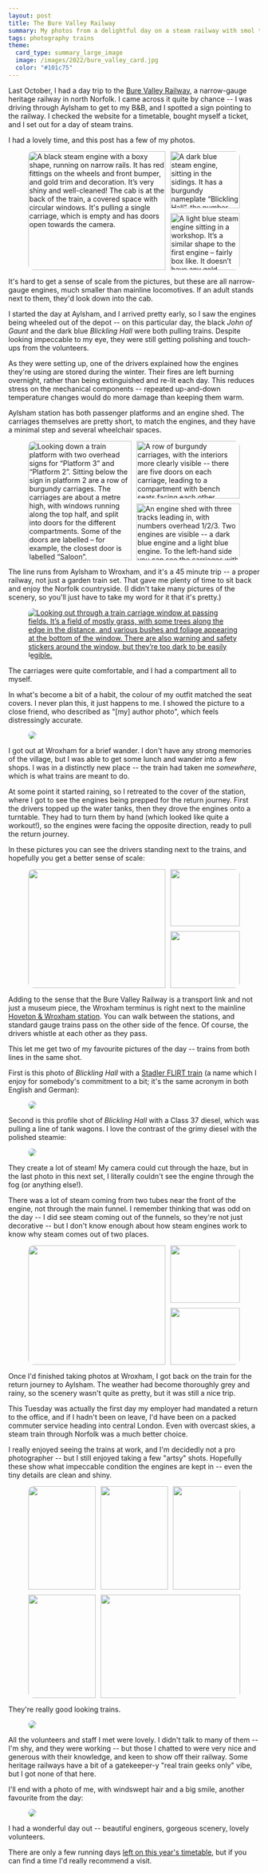 ```yaml
---
layout: post
title: The Bure Valley Railway
summary: My photos from a delightful day on a steam railway with smol trains.
tags: photography trains
theme:
  card_type: summary_large_image
  image: /images/2022/bure_valley_card.jpg
  color: "#101c75"
---
```


Last October, I had a day trip to the [Bure Valley Railway][bvrw], a narrow-gauge heritage railway in north Norfolk.
I came across it quite by chance -- I was driving through Aylsham to get to my B&B, and I spotted a sign pointing to the railway.
I checked the website for a timetable, bought myself a ticket, and I set out for a day of steam trains.

I had a lovely time, and this post has a few of my photos.

<style>
  /* See https://alexwlchan.net/2022/04/supposedly-simple-image-layout/ */
  .grid_3up {
    display: grid;
    grid-template-columns: calc(66% - 5px) calc(34% - 5px);
    grid-template-rows:    calc(50% - 5px) calc(50% - 5px);
    grid-gap: 10px;
    aspect-ratio: 16 / 9;
  }

  .grid_4up {
    display: grid;
    grid-template-columns: calc(33% - 5px) calc(33% - 5px) calc(33% - 5px);
    grid-template-rows:    calc(50% - 5px) calc(50% - 5px);
    grid-gap: 10px;
    aspect-ratio: 1;
  }

  .grid_3up .left{
    grid-column: 1 / 2;
  }

  .grid_3up .right {
    grid-column: 2 / 2;
  }

  .grid_3up .double_height {
    grid-row: 1 / span 2;
  }

  .grid_3up .upper, .grid_4up .upper {
    grid-row: 1 / 2;
  }

  .grid_3up .lower, .grid_4up .lower {
    grid-row: 2 / 2;
  }

  .grid_3up a img, .grid_4up a img {
    width:  100%;
    height: 100%;
    object-fit: cover;
  }

  @media screen and (min-width: 750px) {
    .grid_3up .left img {
      border-radius: 10px 0 0 10px;
    }

    .grid_3up .right.upper img {
      border-radius: 0 10px 0 0;
    }

    .grid_3up .right.lower img {
      border-radius: 0 0 10px 0;
    }

    .grid_4up .left.upper img {
      border-radius: 10px 0 0 0;
    }

    .grid_4up .right.upper img {
      border-radius: 0 10px 0 0;
    }

    .grid_4up .right.lower img {
      border-radius: 0 0 10px 0;
    }

    .grid_4up .left.lower img {
      border-radius: 0 0 0 10px;
    }

    .rounded_corners img {
      border-radius: 10px;
    }
  }

  @media screen and (max-width: 500px) {
    .grid_3up, .grid_4up {
      display: block;
    }

    .grid_3up .upper, .grid_3up .double_height,
    .grid_4up .upper, .grid_4up .left {
      margin-bottom: 10px;
    }
  }
</style>

<figure class="wide_img grid_3up">
  <div class="left double_height">
    <a href="/images/2022/IMG_5744.jpg">
      <picture>
        <source
          srcset="/images/2022/IMG_5744_1x.webp 1x,
                  /images/2022/IMG_5744_2x.webp 2x,
                  /images/2022/IMG_5744_3x.webp 3x,
                  /images/2022/IMG_5744_4x.webp 4x"
          type="image/webp"
        >
        <source
          srcset="/images/2022/IMG_5744_1x.jpg 1x,
                  /images/2022/IMG_5744_2x.jpg 2x,
                  /images/2022/IMG_5744_3x.jpg 3x,
                  /images/2022/IMG_5744_4x.jpg 4x"
          type="image/jpeg"
        >
        <img
          src="/images/2022/IMG_5744_1x.jpg"
          alt="A black steam engine with a boxy shape, running on narrow rails. It has red fittings on the wheels and front bumper, and gold trim and decoration. It’s very shiny and well-cleaned! The cab is at the back of the train, a covered space with circular windows. It's pulling a single carriage, which is empty and has doors open towards the camera."
        >
      </picture>
    </a>
  </div>
  <div class="right upper">
    <a href="/images/2022/IMG_5751.jpg">
      <picture>
        <source
          srcset="/images/2022/IMG_5751_1x.webp 1x,
                  /images/2022/IMG_5751_2x.webp 2x,
                  /images/2022/IMG_5751_3x.webp 3x,
                  /images/2022/IMG_5751_4x.webp 4x"
          type="image/webp"
        >
        <source
          srcset="/images/2022/IMG_5751_1x.jpg 1x,
                  /images/2022/IMG_5751_2x.jpg 2x,
                  /images/2022/IMG_5751_3x.jpg 3x,
                  /images/2022/IMG_5751_4x.jpg 4x"
          type="image/jpeg"
        >
        <img
          src="/images/2022/IMG_5751_1x.jpg"
          alt="A dark blue steam engine, sitting in the sidings. It has a burgundy nameplate “Blickling Hall”, the number “6”, and a head plate “Bure Valley Railway”. It’s sitting partway out of a large grey, box-shaped shed. Partially visible is a tender inside the shed – this is a tender engine. Like the black engine, this has red plates on the wheels and gold trim."
        >
      </picture>
    </a>
  </div>
  <div class="right lower">
    <a href="/images/2022/IMG_6183.jpg">
      <picture>
        <source
          srcset="/images/2022/IMG_6183_1x.webp 1x,
                  /images/2022/IMG_6183_2x.webp 2x,
          /images/2022/IMG_6183_3x.webp 3x,
          /images/2022/IMG_6183_4x.webp 4x"
          type="image/webp"
        >
        <source
          srcset="/images/2022/IMG_6183_1x.jpg 1x,
                  /images/2022/IMG_6183_2x.jpg 2x,
                  /images/2022/IMG_6183_3x.jpg 3x,
                  /images/2022/IMG_6183_4x.jpg 4x"
          type="image/jpeg"
        >
        <img
          src="/images/2022/IMG_6183_1x.jpg"
          alt="A light blue steam engine sitting in a workshop. It’s a similar shape to the first engine – fairly box like. It doesn’t have any gold decorations, just a small nameplate in the centre  of the side. Around it are various boxes and tools, presumably used for maintaining the engines."
        >
      </picture>
    </a>
  </div>
</figure>

It's hard to get a sense of scale from the pictures, but these are all narrow-gauge engines, much smaller than mainline locomotives.
If an adult stands next to them, they'd look down into the cab.

I started the day at Aylsham, and I arrived pretty early, so I saw the engines being wheeled out of the depot -- on this particular day, the black *John of Gaunt* and the dark blue *Blickling Hall* were both pulling trains.
Despite looking impeccable to my eye, they were still getting polishing and touch-ups from the volunteers.

As they were setting up, one of the drivers explained how the engines they're using are stored during the winter.
Their fires are left burning overnight, rather than being extinguished and re-lit each day.
This reduces stress on the mechanical components -- repeated up-and-down temperature changes would do more damage than keeping them warm.

Aylsham station has both passenger platforms and an engine shed.
The carriages themselves are pretty short, to match the engines, and they have a minimal step and several wheelchair spaces.

<figure class="wide_img grid_3up" style="grid-template-columns: calc(50% - 5px) calc(50% - 5px);">
  <div class="left double_height">
    <a href="/images/2022/IMG_5747.jpg">
      <picture>
        <source
          srcset="/images/2022/IMG_5747_1x.webp 1x,
                  /images/2022/IMG_5747_2x.webp 2x,
                  /images/2022/IMG_5747_3x.webp 3x,
                  /images/2022/IMG_5747_4x.webp 4x"
          type="image/webp"
        >
        <source
          srcset="/images/2022/IMG_5747_1x.jpg 1x,
                  /images/2022/IMG_5747_2x.jpg 2x,
                  /images/2022/IMG_5747_3x.jpg 3x,
                  /images/2022/IMG_5747_4x.jpg 4x"
          type="image/jpeg"
        >
        <img
          src="/images/2022/IMG_5747_1x.jpg"
          alt="Looking down a train platform with two overhead signs for “Platform 3” and “Platform 2”. Sitting below the sign in platform 2 are a row of burgundy carriages. The carriages are about a metre high, with windows running along the top half, and split into doors for the different compartments. Some of the doors are labelled – for example, the closest door is labelled “Saloon”."
        >
      </picture>
    </a>
  </div>
  <div class="right upper">
    <a href="/images/2022/IMG_5734.jpg">
      <picture>
        <source
          srcset="/images/2022/IMG_5734_1x.webp 1x,
                  /images/2022/IMG_5734_2x.webp 2x,
                  /images/2022/IMG_5734_3x.webp 3x,
                  /images/2022/IMG_5734_4x.webp 4x"
          type="image/webp"
        >
        <source
          srcset="/images/2022/IMG_5734_1x.jpg 1x,
                  /images/2022/IMG_5734_2x.jpg 2x,
                  /images/2022/IMG_5734_3x.jpg 3x,
                  /images/2022/IMG_5734_4x.jpg 4x"
          type="image/jpeg"
        >
        <img
          src="/images/2022/IMG_5734_1x.jpg"
          alt="A row of burgundy carriages, with the interiors more clearly visible -- there are five doors on each carriage, leading to a compartment with bench seats facing each other."
        >
      </picture>
    </a>
  </div>
  <div class="right lower">
    <a href="/images/2022/IMG_5794.jpg">
      <picture>
        <source
          srcset="/images/2022/IMG_5794_1x.webp 1x,
                  /images/2022/IMG_5794_2x.webp 2x,
                  /images/2022/IMG_5794_3x.webp 3x,
                  /images/2022/IMG_5794_4x.webp 4x"
          type="image/webp"
        >
        <source
          srcset="/images/2022/IMG_5794_1x.jpg 1x,
                  /images/2022/IMG_5794_2x.jpg 2x,
                  /images/2022/IMG_5794_3x.jpg 3x,
                  /images/2022/IMG_5794_4x.jpg 4x"
          type="image/jpeg"
        >
        <img
          src="/images/2022/IMG_5794_1x.jpg"
          alt="An engine shed with three tracks leading in, with numbers overhead 1/2/3. Two engines are visible -- a dark blue engine and a light blue engine. To the left-hand side you can see the carriages with doors open, and passengers milling around and ready to board."
        >
      </picture>
    </a>
  </div>
</figure>

The line runs from Aylsham to Wroxham, and it's a 45 minute trip -- a proper railway, not just a garden train set.
That gave me plenty of time to sit back and enjoy the Norfolk countryside.
(I didn't take many pictures of the scenery, so you'll just have to take my word for it that it's pretty.)

<figure class="wide_img rounded_corners">
  <a href="/images/2022/IMG_5816.jpg">
    <picture>
      <source
        srcset="/images/2022/IMG_5816_1x.webp 1x,
                /images/2022/IMG_5816_2x.webp 2x,
                /images/2022/IMG_5816_3x.webp 3x,
                /images/2022/IMG_5816_4x.webp 4x"
        type="image/webp"
      >
      <source
        srcset="/images/2022/IMG_5816_1x.jpg 1x,
                /images/2022/IMG_5816_2x.jpg 2x,
                /images/2022/IMG_5816_3x.jpg 3x,
                /images/2022/IMG_5816_4x.jpg 4x"
        type="image/jpeg"
      >
      <img
        src="/images/2022/IMG_5816_1x.jpg"
        alt="Looking out through a train carriage window at passing fields. It’s a field of mostly grass, with some trees along the edge in the distance, and various bushes and foliage appearing at the bottom of the window. There are also warning and safety stickers around the window, but they’re too dark to be easily legible."
      >
    </picture>
  </a>
</figure>

The carriages were quite comfortable, and I had a compartment all to myself.

In what's become a bit of a habit, the colour of my outfit matched the seat covers.
I never plan this, it just happens to me.
I showed the picture to a close friend, who described as "[my] author photo", which feels distressingly accurate.

<figure class="wide_img rounded_corners">
  <a href="/images/2022/IMG_5800.jpg">
    <picture>
      <source
        srcset="/images/2022/IMG_5800_1x.webp 1x,
                /images/2022/IMG_5800_2x.webp 2x,
                /images/2022/IMG_5800_3x.webp 3x,
                /images/2022/IMG_5800_4x.webp 4x"
        type="image/webp"
      >
      <source
        srcset="/images/2022/IMG_5800_1x.jpg 1x,
                /images/2022/IMG_5800_2x.jpg 2x,
                /images/2022/IMG_5800_3x.jpg 3x,
                /images/2022/IMG_5800_4x.jpg 4x"
        type="image/jpeg"
      >
      <img
        src="/images/2022/IMG_5800_1x.jpg"
      >
    </picture>
  </a>
</figure>

I got out at Wroxham for a brief wander.
I don't have any strong memories of the village, but I was able to get some lunch and wander into a few shops.
I was in a distinctly new place -- the train had taken me *somewhere*, which is what trains are meant to do.

At some point it started raining, so I retreated to the cover of the station, where I got to see the engines being prepped for the return journey.
First the drivers topped up the water tanks, then they drove the engines onto a turntable.
They had to turn them by hand (which looked like quite a workout!), so the engines were facing the opposite direction, ready to pull the return journey.

In these pictures you can see the drivers standing next to the trains, and hopefully you get a better sense of scale:

<figure class="wide_img grid_3up">
  <div class="left double_height">
    <a href="/images/2022/IMG_5844.jpg">
      <picture>
        <source
          srcset="/images/2022/IMG_5844_1x.webp 1x,
                  /images/2022/IMG_5844_2x.webp 2x,
                  /images/2022/IMG_5844_3x.webp 3x,
                  /images/2022/IMG_5844_4x.webp 4x"
          type="image/webp"
        >
        <source
          srcset="/images/2022/IMG_5844_1x.jpg 1x,
                  /images/2022/IMG_5844_2x.jpg 2x,
                  /images/2022/IMG_5844_3x.jpg 3x,
                  /images/2022/IMG_5844_4x.jpg 4x"
          type="image/jpeg"
        >
        <img
          src="/images/2022/IMG_5844_1x.jpg"
        >
      </picture>
    </a>
  </div>
  <div class="right upper">
    <a href="/images/2022/IMG_5852.jpg">
      <picture>
        <source
          srcset="/images/2022/IMG_5852_1x.webp 1x,
                  /images/2022/IMG_5852_2x.webp 2x,
                  /images/2022/IMG_5852_3x.webp 3x,
                  /images/2022/IMG_5852_4x.webp 4x"
          type="image/webp"
        >
        <source
          srcset="/images/2022/IMG_5852_1x.jpg 1x,
                  /images/2022/IMG_5852_2x.jpg 2x,
                  /images/2022/IMG_5852_3x.jpg 3x,
                  /images/2022/IMG_5852_4x.jpg 4x"
          type="image/jpeg"
        >
        <img
          src="/images/2022/IMG_5852_1x.jpg"
        >
      </picture>
    </a>
  </div>
  <div class="right lower">
    <a href="/images/2022/IMG_5921.jpg">
      <picture>
        <source
          srcset="/images/2022/IMG_5921_1x.webp 1x,
                  /images/2022/IMG_5921_2x.webp 2x,
                  /images/2022/IMG_5921_3x.webp 3x,
                  /images/2022/IMG_5921_4x.webp 4x"
          type="image/webp"
        >
        <source
          srcset="/images/2022/IMG_5921_1x.jpg 1x,
                  /images/2022/IMG_5921_2x.jpg 2x,
                  /images/2022/IMG_5921_3x.jpg 3x,
                  /images/2022/IMG_5921_4x.jpg 4x"
          type="image/jpeg"
        >
        <img
          src="/images/2022/IMG_5921_1x.jpg"
        >
      </picture>
    </a>
  </div>
</figure>

Adding to the sense that the Bure Valley Railway is a transport link and not just a museum piece, the Wroxham terminus is right next to the mainline [Hoveton & Wroxham station](https://en.wikipedia.org/wiki/Hoveton_%26_Wroxham_railway_station).
You can walk between the stations, and standard gauge trains pass on the other side of the fence.
Of course, the drivers whistle at each other as they pass.

This let me get two of my favourite pictures of the day -- trains from both lines in the same shot.

First is this photo of *Blickling Hall* with a [Stadler FLIRT train][flirt] (a name which I enjoy for somebody's commitment to a bit; it's the same acronym in both English and German):

<figure class="wide_img rounded_corners">
  <a href="/images/2022/IMG_5958.jpg">
    <picture>
      <source
        srcset="/images/2022/IMG_5958_1x.webp 1x,
                /images/2022/IMG_5958_2x.webp 2x,
                /images/2022/IMG_5958_3x.webp 3x"
        type="image/webp"
      >
      <source
        srcset="/images/2022/IMG_5958_1x.jpg 1x,
                /images/2022/IMG_5958_2x.jpg 2x,
                /images/2022/IMG_5958_3x.jpg 3x"
        type="image/jpeg"
      >
      <img
        src="/images/2022/IMG_5958_1x.jpg"
      >
    </picture>
  </a>
</figure>

Second is this profile shot of *Blickling Hall* with a Class 37 diesel, which was pulling a line of tank wagons.
I love the contrast of the grimy diesel with the polished steamie:

<figure class="wide_img rounded_corners">
  <a href="/images/2022/IMG_5934.jpg">
    <picture>
      <source
        srcset="/images/2022/IMG_5934_1x.webp 1x,
                /images/2022/IMG_5934_2x.webp 2x,
                /images/2022/IMG_5934_3x.webp 3x,
                /images/2022/IMG_5934_4x.webp 4x"
        type="image/webp"
      >
      <source
        srcset="/images/2022/IMG_5934_1x.jpg 1x,
                /images/2022/IMG_5934_2x.jpg 2x,
                /images/2022/IMG_5934_3x.jpg 3x,
                /images/2022/IMG_5934_4x.jpg 4x"
        type="image/jpeg"
      >
      <img
        src="/images/2022/IMG_5934_1x.jpg"
      >
    </picture>
  </a>
</figure>

They create a lot of steam!
My camera could cut through the haze, but in the last photo in this next set, I literally couldn't see the engine through the fog (or anything else!).

There was a lot of steam coming from two tubes near the front of the engine, not through the main funnel.
I remember thinking that was odd on the day -- I did see steam coming out of the funnels, so they're not just decorative -- but I don't know enough about how steam engines work to know why steam comes out of two places.

<figure class="wide_img grid_3up">
  <div class="left double_height">
    <a href="/images/2022/IMG_6027.jpg">
      <picture>
        <source
          srcset="/images/2022/IMG_6027_1x.webp 1x,
                  /images/2022/IMG_6027_2x.webp 2x,
                  /images/2022/IMG_6027_3x.webp 3x,
                  /images/2022/IMG_6027_4x.webp 4x"
          type="image/webp"
        >
        <source
          srcset="/images/2022/IMG_6027_1x.jpg 1x,
                  /images/2022/IMG_6027_2x.jpg 2x,
                  /images/2022/IMG_6027_3x.jpg 3x,
                  /images/2022/IMG_6027_4x.jpg 4x"
          type="image/jpeg"
        >
        <img
          src="/images/2022/IMG_6027_1x.jpg"
        >
      </picture>
    </a>
  </div>
  <div class="right upper">
    <a href="/images/2022/IMG_5895.jpg">
      <picture>
        <source
          srcset="/images/2022/IMG_5895_1x.webp 1x,
                  /images/2022/IMG_5895_2x.webp 2x,
                  /images/2022/IMG_5895_3x.webp 3x,
                  /images/2022/IMG_5895_4x.webp 4x"
          type="image/webp"
        >
        <source
          srcset="/images/2022/IMG_5895_1x.jpg 1x,
                  /images/2022/IMG_5895_2x.jpg 2x,
                  /images/2022/IMG_5895_3x.jpg 3x,
                  /images/2022/IMG_5895_4x.jpg 4x"
          type="image/jpeg"
        >
        <img
          src="/images/2022/IMG_5895_1x.jpg"
        >
      </picture>
    </a>
  </div>
  <div class="right lower">
    <a href="/images/2022/IMG_5997.jpg">
      <picture>
        <source
          srcset="/images/2022/IMG_5997_1x.webp 1x,
                  /images/2022/IMG_5997_2x.webp 2x,
                  /images/2022/IMG_5997_3x.webp 3x,
                  /images/2022/IMG_5997_4x.webp 4x"
          type="image/webp"
        >
        <source
          srcset="/images/2022/IMG_5997_1x.jpg 1x,
                  /images/2022/IMG_5997_2x.jpg 2x,
                  /images/2022/IMG_5997_3x.jpg 3x,
                  /images/2022/IMG_5997_4x.jpg 4x"
          type="image/jpeg"
        >
        <img
          src="/images/2022/IMG_5997_1x.jpg"
        >
      </picture>
    </a>
  </div>
</figure>

Once I'd finished taking photos at Wroxham, I got back on the train for the return journey to Aylsham.
The weather had become thoroughly grey and rainy, so the scenery wasn't quite as pretty, but it was still a nice trip.

This Tuesday was actually the first day my employer had mandated a return to the office, and if I hadn't been on leave, I'd have been on a packed commuter service heading into central London.
Even with overcast skies, a steam train through Norfolk was a much better choice.

I really enjoyed seeing the trains at work, and I'm decidedly not a pro photographer -- but I still enjoyed taking a few "artsy" shots.
Hopefully these show what impeccable condition the engines are kept in -- even the tiny details are clean and shiny.

<figure class="wide_img grid_4up">
  <div class="upper left">
    <a href="/images/2022/IMG_5782.jpg">
      <picture>
        <source
          srcset="/images/2022/IMG_5782_1x.webp 1x,
                  /images/2022/IMG_5782_2x.webp 2x,
                  /images/2022/IMG_5782_3x.webp 3x,
                  /images/2022/IMG_5782_4x.webp 4x"
          type="image/webp"
        >
        <source
          srcset="/images/2022/IMG_5782_1x.jpg 1x,
                  /images/2022/IMG_5782_2x.jpg 2x,
                  /images/2022/IMG_5782_3x.jpg 3x,
                  /images/2022/IMG_5782_4x.jpg 4x"
          type="image/jpeg"
        >
        <img
          src="/images/2022/IMG_5782_1x.jpg"
        >
      </picture>
    </a>
  </div>
  <div class="upper">
    <a href="/images/2022/IMG_6081.jpg">
      <picture>
        <source
          srcset="/images/2022/IMG_6081_1x.webp 1x,
                  /images/2022/IMG_6081_2x.webp 2x,
                  /images/2022/IMG_6081_3x.webp 3x,
                  /images/2022/IMG_6081_4x.webp 4x"
          type="image/webp"
        >
        <source
          srcset="/images/2022/IMG_6081_1x.jpg 1x,
                  /images/2022/IMG_6081_2x.jpg 2x,
                  /images/2022/IMG_6081_3x.jpg 3x,
                  /images/2022/IMG_6081_4x.jpg 4x"
          type="image/jpeg"
        >
        <img
          src="/images/2022/IMG_6081_1x.jpg"
        >
      </picture>
    </a>
  </div>
  <div class="upper right">
    <a href="/images/2022/IMG_5784.jpg">
      <picture>
        <source
          srcset="/images/2022/IMG_5784_1x.webp 1x,
                  /images/2022/IMG_5784_2x.webp 2x,
                  /images/2022/IMG_5784_3x.webp 3x,
                  /images/2022/IMG_5784_4x.webp 4x"
          type="image/webp"
        >
        <source
          srcset="/images/2022/IMG_5784_1x.jpg 1x,
                  /images/2022/IMG_5784_2x.jpg 2x,
                  /images/2022/IMG_5784_3x.jpg 3x,
                  /images/2022/IMG_5784_4x.jpg 4x"
          type="image/jpeg"
        >
        <img
          src="/images/2022/IMG_5784_1x.jpg"
        >
      </picture>
    </a>
  </div>
  <div class="left lower">
    <a href="/images/2022/IMG_6086.jpg">
      <picture>
        <source
          srcset="/images/2022/IMG_6086_1x.webp 1x,
                  /images/2022/IMG_6086_2x.webp 2x,
                  /images/2022/IMG_6086_3x.webp 3x,
                  /images/2022/IMG_6086_4x.webp 4x"
          type="image/webp"
        >
        <source
          srcset="/images/2022/IMG_6086_1x.jpg 1x,
                  /images/2022/IMG_6086_2x.jpg 2x,
                  /images/2022/IMG_6086_3x.jpg 3x,
                  /images/2022/IMG_6086_4x.jpg 4x"
          type="image/jpeg"
        >
        <img
          src="/images/2022/IMG_6086_1x.jpg"
        >
      </picture>
    </a>
  </div>
  <div class="right lower" style="grid-column: 2 / span 2">
    <a href="/images/2022/IMG_6088.jpg">
      <picture>
        <source
          srcset="/images/2022/IMG_6088_1x.webp 1x,
                  /images/2022/IMG_6088_2x.webp 2x,
                  /images/2022/IMG_6088_3x.webp 3x,
                  /images/2022/IMG_6088_4x.webp 4x"
          type="image/webp"
        >
        <source
          srcset="/images/2022/IMG_6088_1x.jpg 1x,
                  /images/2022/IMG_6088_2x.jpg 2x,
                  /images/2022/IMG_6088_3x.jpg 3x,
                  /images/2022/IMG_6088_4x.jpg 4x"
          type="image/jpeg"
        >
        <img
          src="/images/2022/IMG_6088_1x.jpg"
        >
      </picture>
    </a>
  </div>
</figure>

They're really good looking trains.

<figure class="wide_img rounded_corners">
  <a href="/images/2022/IMG_5994.jpg">
    <picture>
      <source
        srcset="/images/2022/IMG_5994_1x.webp 1x,
                /images/2022/IMG_5994_2x.webp 2x,
                /images/2022/IMG_5994_3x.webp 3x,
                /images/2022/IMG_5994_4x.webp 4x"
        type="image/webp"
      >
      <source
        srcset="/images/2022/IMG_5994_1x.jpg 1x,
                /images/2022/IMG_5994_2x.jpg 2x,
                /images/2022/IMG_5994_3x.jpg 3x,
                /images/2022/IMG_5994_4x.jpg 4x"
        type="image/jpeg"
      >
      <img
        src="/images/2022/IMG_5994_1x.jpg"
      >
    </picture>
  </a>
</figure>

All the volunteers and staff I met were lovely.
I didn't talk to many of them -- I'm shy, and they were working -- but those I chatted to were very nice and generous with their knowledge, and keen to show off their railway.
Some heritage railways have a bit of a gatekeeper-y "real train geeks only" vibe, but I got none of that here.

I'll end with a photo of me, with windswept hair and a big smile, another favourite from the day:

<figure class="wide_img rounded_corners">
  <a href="/images/2022/IMG_6211.jpg">
    <picture>
      <source
        srcset="/images/2022/IMG_6211_1x.webp 1x,
                /images/2022/IMG_6211_2x.webp 2x,
                /images/2022/IMG_6211_3x.webp 3x,
                /images/2022/IMG_6211_4x.webp 4x"
        type="image/webp"
      >
      <source
        srcset="/images/2022/IMG_6211_1x.jpg 1x,
                /images/2022/IMG_6211_2x.jpg 2x,
                /images/2022/IMG_6211_3x.jpg 3x,
                /images/2022/IMG_6211_4x.jpg 4x"
        type="image/jpeg"
      >
      <img
        src="/images/2022/IMG_6211_1x.jpg"
      >
    </picture>
  </a>
</figure>

I had a wonderful day out -- beautiful enginers, gorgeous scenery, lovely volunteers.

There are only a few running days [left on this year's timetable][timetable], but if you can find a time I'd really recommend a visit.

[timetable]: https://www.bvrw.co.uk/timetable
[flirt]: https://en.wikipedia.org/wiki/Stadler_FLIRT
[bvrw]: https://www.bvrw.co.uk/
